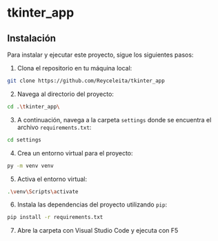 # tkinter_app

## Instalación

Para instalar y ejecutar este proyecto, sigue los siguientes pasos:

1. Clona el repositorio en tu máquina local:

```bash
git clone https://github.com/Reyceleita/tkinter_app
```

2. Navega al directorio del proyecto:

```bash
cd .\tkinter_app\
```

3. A continuación, navega a la carpeta `settings` donde se encuentra el archivo `requirements.txt`:

```bash
cd settings
```

4. Crea un entorno virtual para el proyecto:

```bash
py -m venv venv
```

5. Activa el entorno virtual:

```bash
.\venv\Scripts\activate
```

6. Instala las dependencias del proyecto utilizando `pip`:

```bash
pip install -r requirements.txt
```

7. Abre la carpeta con Visual Studio Code y ejecuta con F5
